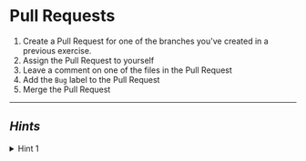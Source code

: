 # Pull Requests

1. Create a Pull Request for one of the branches you've created in a previous
exercise.
2. Assign the Pull Request to yourself
3. Leave a comment on one of the files in the Pull Request
4. Add the `Bug` label to the Pull Request
5. Merge the Pull Request

---------

## ***Hints***

<details>
    <summary>Hint 1</summary>
    <blockquote>
Don't forget to push your branch before creating a Pull Request.
    </blockquote>
</details>
